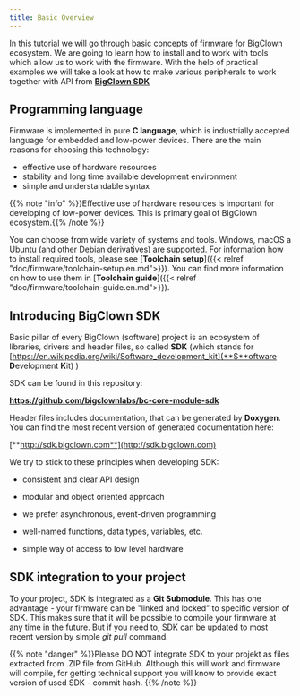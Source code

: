 ```yaml
---
title: Basic Overview
---
```


In this tutorial we will go through basic concepts of firmware for BigClown ecosystem. We are going to learn how to install and to work with tools which allow us to work with the firmware. With the help of practical examples we will take a look at how to make various peripherals to work together with API from [**BigClown SDK**](http://sdk.bigclown.com)

## Programming language
Firmware is implemented in pure **C language**, which is industrially accepted language for embedded and low-power devices. There are the main reasons for choosing this technology:

- effective use of hardware resources 
- stability and long time available development environment
- simple and understandable syntax 

{{% note "info" %}}Effective use of hardware resources is important for developing of low-power devices. This is primary goal of BigClown ecosystem.{{% /note %}}


You can choose from wide variety of systems and tools. Windows, macOS a Ubuntu (and other Debian derivatives) are supported. For information how to install required tools, please see [**Toolchain setup**]({{< relref "doc/firmware/toolchain-setup.en.md">}}). You can find more information on how to use them in [**Toolchain guide**]({{< relref "doc/firmware/toolchain-guide.en.md">}}).

## Introducing BigClown SDK

Basic pillar of every BigClown (software) project is an ecosystem of libraries, drivers and header files, so called **SDK** (which stands for [https://en.wikipedia.org/wiki/Software_development_kit](**S**oftware **D**evelopment **K**it) )

SDK can be found in this repository:

**https://github.com/bigclownlabs/bc-core-module-sdk**


Header files includes documentation, that can be generated by **Doxygen**. You can find the most recent version of generated documentation here:

[**http://sdk.bigclown.com**](http://sdk.bigclown.com)


We try to stick to these principles when developing SDK:

* consistent and clear API design

* modular and object oriented approach

* we prefer asynchronous, event-driven programming

* well-named functions, data types, variables, etc.

* simple way of access to low level hardware

## SDK integration to your project

To your project, SDK is integrated as a **Git Submodule**. This has one advantage - your firmware can be "linked and locked" to specific version of SDK. This makes sure that it will be possible to compile your firmware at any time in the future. But if you need to, SDK can be updated to most recent version by simple *git pull* command.



{{% note "danger" %}}Please DO NOT integrate SDK to your projekt as files extracted from .ZIP file from GitHub. Although this will work and firmware will compile, for getting technical support you will know to provide exact version of used SDK - commit hash. {{% /note %}}
